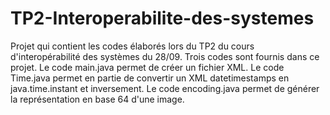 # TP2-Interoperabilite-des-systemes
Projet qui contient les codes élaborés lors du TP2 du cours d'interopérabilité des systèmes du 28/09.
Trois codes sont fournis dans ce projet. 
Le code main.java permet de créer un fichier XML.
Le code Time.java permet en partie de convertir un XML datetimestamps en java.time.instant et inversement. 
Le code encoding.java permet de générer la représentation en base 64 d'une image. 
